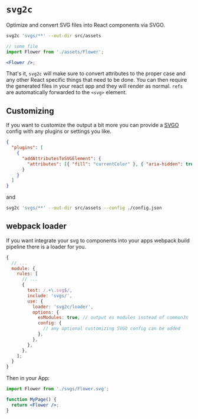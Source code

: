# `svg2c`

Optimize and convert SVG files into React components via SVGO.

```sh
svg2c 'svgs/**' --out-dir src/assets
```

```jsx
// some file
import Flower from './assets/Flower';

<Flower />;
```

That's it, `svg2c` will make sure to convert attributes to the proper case and any
other React specific things that need to be done. You can then require the generated files in your react app and they will render as normal. `refs` are automatically forwarded to the `<svg>` element.

## Customizing

If you want to customize the output a bit more you can provide a [SVGO](https://github.com/svg/svgo) config with any plugins or settings you like.

```json
{
  "plugins": [
    {
      "addAttributesToSVGElement": {
        "attributes": [{ "fill": "currentColor" }, { "aria-hidden": true }]
      }
    }
  ]
}
```

and

```sh
svg2c 'svgs/**' --out-dir src/assets --config ./config.json
```

## webpack loader

If you want integrate your svg to components into your apps webpack build pipeline
there is a loader for you.

```js
{
  // ...
  module: {
    rules: [
      // ...
      {
        test: /.+\.svg$/,
        include: 'svgs/',
        use: {
          loader: 'svg2c/loader',
          options: {
            esModules: true, // output es modules instead of commonJs
            config: {
              // any optional customizing SVGO config can be added
            },
          },
        },
      },
    ];
  }
}
```

Then in your App:

```jsx
import Flower from './svgs/Flower.svg';

function MyPage() {
  return <Flower />;
}
```
